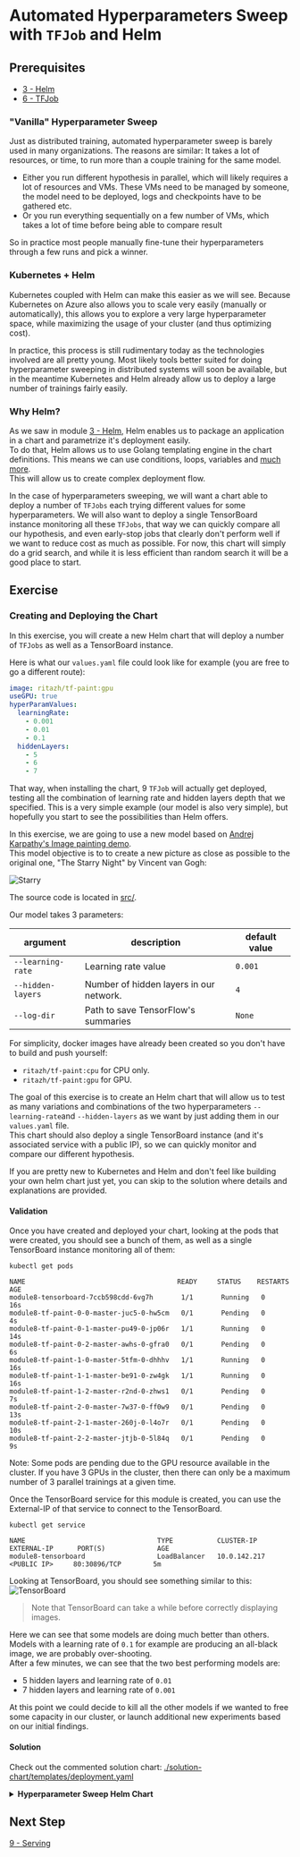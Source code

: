 # Automated Hyperparameters Sweep with `TFJob` and Helm

## Prerequisites

* [3 - Helm](../3-helm)
* [6 - TFJob](../6-tfjob)
  
### "Vanilla" Hyperparameter Sweep

Just as distributed training, automated hyperparameter sweep is barely used in many organizations.
The reasons are similar: It takes a lot of resources, or time, to run more than a couple training for the same model.
  * Either you run different hypothesis in parallel, which will likely requires a lot of resources and VMs. These VMs need to be managed by someone, the model need to be deployed, logs and checkpoints have to be gathered etc.
  * Or you run everything sequentially on a few number of VMs, which takes a lot of time before being able to compare result

So in practice most people manually fine-tune their hyperparameters through a few runs and pick a winner.

### Kubernetes + Helm

Kubernetes coupled with Helm can make this easier as we will see. 
Because Kubernetes on Azure also allows you to scale very easily (manually or automatically), this allows you to explore a very large hyperparameter space, while maximizing the usage of your cluster (and thus optimizing cost).

In practice, this process is still rudimentary today as the technologies involved are all pretty young. Most likely tools better suited for doing hyperparameter sweeping in distributed systems will soon be available, but in the meantime Kubernetes and Helm already allow us to deploy a large number of trainings fairly easily.

### Why Helm?

As we saw in module [3 - Helm](../3-helm), Helm enables us to package an application in a chart and parametrize it's deployment easily.  
To do that, Helm allows us to use Golang templating engine in the chart definitions. This means we can use conditions, loops, variables and [much more](https://docs.helm.sh/chart_template_guide).  
This will allow us to create complex deployment flow.   

In the case of hyperparameters sweeping, we will want a chart able to deploy a number of `TFJobs` each trying different values for some hyperparameters.
We will also want to deploy a single TensorBoard instance monitoring all these `TFJobs`, that way we can quickly compare all our hypothesis, and even early-stop jobs that clearly don't perform well if we want to reduce cost as much as possible.
For now, this chart will simply do a grid search, and while it is less efficient than random search it will be a good place to start.

## Exercise

### Creating and Deploying the Chart
In this exercise, you will create a new Helm chart that will deploy a number of `TFJobs` as well as a TensorBoard instance.

Here is what our `values.yaml` file could look like for example (you are free to go a different route):

```yaml
image: ritazh/tf-paint:gpu
useGPU: true
hyperParamValues:
  learningRate:
    - 0.001
    - 0.01
    - 0.1
  hiddenLayers:
    - 5
    - 6
    - 7
```

That way, when installing the chart, 9 `TFJob` will actually get deployed, testing all the combination of learning rate and hidden layers depth that we specified.
This is a very simple example (our model is also very simple), but hopefully you start to see the possibilities than Helm offers.

In this exercise, we are going to use a new model based on [Andrej Karpathy's Image painting demo](http://cs.stanford.edu/people/karpathy/convnetjs/demo/image_regression.html).  
This model objective is to to create a new picture as close as possible to the original one, "The Starry Night" by Vincent van Gogh:

![Starry](./src/starry.jpg)

The source code is located in [src/](./src/).  

Our model takes 3 parameters:

| argument | description | default value |
|------|-------------|---------------|
|`--learning-rate` | Learning rate value | `0.001` | 
|`--hidden-layers` | Number of hidden layers in our network. | `4` | 
|`--log-dir` | Path to save TensorFlow's summaries | `None`| 

For simplicity, docker images have already been created so you don't have to build and push yourself:
* `ritazh/tf-paint:cpu` for CPU only.
* `ritazh/tf-paint:gpu` for GPU.  

The goal of this exercise is to create an Helm chart that will allow us to test as many variations and combinations of the two hyperparameters `--learning-rate`and `--hidden-layers` as we want by just adding them in our `values.yaml` file.   
This chart should also deploy a single TensorBoard instance (and it's associated service with a public IP), so we can quickly monitor and compare our different hypothesis.

If you are pretty new to Kubernetes and Helm and don't feel like building your own helm chart just yet, you can skip to the solution where details and explanations are provided.

#### Validation

Once you have created and deployed your chart, looking at the pods that were created, you should see a bunch of them, as well as a single TensorBoard instance monitoring all of them:

```console
kubectl get pods
```

```
NAME                                      READY     STATUS    RESTARTS   AGE
module8-tensorboard-7ccb598cdd-6vg7h       1/1       Running   0          16s
module8-tf-paint-0-0-master-juc5-0-hw5cm   0/1       Pending   0          4s
module8-tf-paint-0-1-master-pu49-0-jp06r   1/1       Running   0          14s
module8-tf-paint-0-2-master-awhs-0-gfra0   0/1       Pending   0          6s
module8-tf-paint-1-0-master-5tfm-0-dhhhv   1/1       Running   0          16s
module8-tf-paint-1-1-master-be91-0-zw4gk   1/1       Running   0          16s
module8-tf-paint-1-2-master-r2nd-0-zhws1   0/1       Pending   0          7s
module8-tf-paint-2-0-master-7w37-0-ff0w9   0/1       Pending   0          13s
module8-tf-paint-2-1-master-260j-0-l4o7r   0/1       Pending   0          10s
module8-tf-paint-2-2-master-jtjb-0-5l84q   0/1       Pending   0          9s
```
Note: Some pods are pending due to the GPU resource available in the cluster. If you have 3 GPUs in the cluster, then there can only be a maximum number of 3 parallel trainings at a given time.

Once the TensorBoard service for this module is created, you can use the External-IP of that service to connect to the TensorBoard.

```console
kubectl get service

NAME                                 TYPE           CLUSTER-IP     EXTERNAL-IP      PORT(S)             AGE
module8-tensorboard                  LoadBalancer   10.0.142.217   <PUBLIC IP>     80:30896/TCP        5m

```

Looking at TensorBoard, you should see something similar to this:
![TensorBoard](tensorboard.png)

> Note that TensorBoard can take a while before correctly displaying images.

Here we can see that some models are doing much better than others. Models with a learning rate of `0.1` for example are producing an all-black image, we are probably over-shooting.  
After a few minutes, we can see that the two best performing models are:
* 5 hidden layers and learning rate of `0.01`
* 7 hidden layers and learning rate of `0.001`

At this point we could decide to kill all the other models if we wanted to free some capacity in our cluster, or launch additional new experiments based on our initial findings.

#### Solution
Check out the commented solution chart: [./solution-chart/templates/deployment.yaml](./solution-chart/templates/deployment.yaml)
<details>
<summary><strong>Hyperparameter Sweep Helm Chart</strong></summary>

Install the chart with command:

```console
cd 8-hyperparam-sweep/solution-chart/
helm install .

NAME:   telling-buffalo
LAST DEPLOYED: 
NAMESPACE: tfworkflow
STATUS: DEPLOYED

RESOURCES:
==> v1/Service
NAME                 TYPE          CLUSTER-IP    EXTERNAL-IP  PORT(S)       AGE
module8-tensorboard  LoadBalancer  10.0.142.217  <pending>    80:30896/TCP  1s

==> v1beta1/Deployment
NAME                 DESIRED  CURRENT  UP-TO-DATE  AVAILABLE  AGE
module8-tensorboard  1        1        1           0          1s

==> v1alpha1/TFJob
NAME                  AGE
module8-tf-paint-0-0  1s
module8-tf-paint-1-0  1s
module8-tf-paint-1-1  1s
module8-tf-paint-2-1  1s
module8-tf-paint-2-2  1s
module8-tf-paint-0-1  1s
module8-tf-paint-0-2  1s
module8-tf-paint-1-2  1s
module8-tf-paint-2-0  0s

==> v1/Pod(related)
NAME                                  READY  STATUS             RESTARTS  AGE
module8-tensorboard-7ccb598cdd-6vg7h   0/1    ContainerCreating  0         1s

```
</details>

## Next Step

[9 - Serving](../9-serving)
